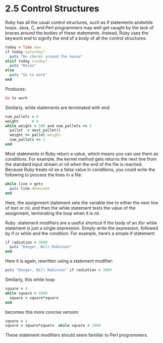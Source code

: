 2.5 Control Structures
====
Ruby has all the usual control structures, such as ​if​ statements and ​while​ loops. Java, C, and Perl programmers may well get caught by the lack of braces around the bodies of these statements. Instead, Ruby uses the keyword ​end​ to signify the end of a body of all the control structures:
```ruby
today = Time.now
​if​ today.saturday?
​  puts ​"Do chores around the house"​
​​elsif​ today.sunday?​ 	
  puts ​"Relax"​​ 	
​else​​ 	
  puts ​"Go to work"​​ 	
​end​
```
Produces:
```ruby
Go to work
```
Similarly, ​while​ statements are terminated with ​end​:
```ruby 	
num_pallets = 0​ 	
weight      = 0​ 	
​while​ weight < 100 ​and​ num_pallets <= 5​ 	
  pallet  = next_pallet()  	
  weight += pallet.weight​ 	
  num_pallets += 1​ 	
​end​

```
Most statements in Ruby return a value, which means you can use them as conditions. For example, the kernel method ​gets​ returns the next line from the standard input stream or ​nil​ when the end of the file is reached. Because Ruby treats ​nil​ as a false value in conditions, you could write the following to process the lines in a file:
```ruby
​while​ line = gets​ 	
  puts line.downcase​ 	
​end​
```
Here, the assignment statement sets the variable ​line​ to either the next line of text or ​nil​, and then the ​while​ statement tests the value of the assignment, terminating the loop when it is ​nil​.

Ruby ​ statement modifiers​ are a useful shortcut if the body of an ​if​ or ​while​ statement is just a single expression. Simply write the expression, followed by ​if​ or ​while​ and the condition. For example, here’s a simple ​if​ statement:
```ruby
​if​ radiation > 3000​ 	
  puts ​"Danger, Will Robinson"​​ 	
​end​
```
Here it is again, rewritten using a statement modifier:
```ruby	
puts ​"Danger, Will Robinson"​ ​if​ radiation > 3000
```
Similarly, this ​while​ loop:
```ruby
square = 4​ 	
​while​ square < 1000​ 	
  square = square*square​ 	
​end​
```
becomes this more concise version:
```ruby
square = 4
square = square*square  ​while​ square < 1000
```
These statement modifiers should seem familiar to Perl programmers.